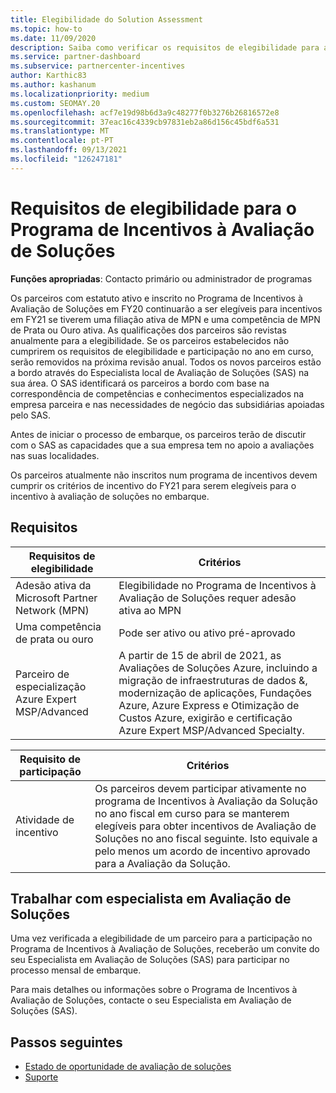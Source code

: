 ```yaml
---
title: Elegibilidade do Solution Assessment
ms.topic: how-to
ms.date: 11/09/2020
description: Saiba como verificar os requisitos de elegibilidade para a participação no Programa de Incentivos à Avaliação de Soluções.
ms.service: partner-dashboard
ms.subservice: partnercenter-incentives
author: Karthic83
ms.author: kashanum
ms.localizationpriority: medium
ms.custom: SEOMAY.20
ms.openlocfilehash: acf7e19d98b6d3a9c48277f0b3276b26816572e8
ms.sourcegitcommit: 37eac16c4339cb97831eb2a86d156c45bdf6a531
ms.translationtype: MT
ms.contentlocale: pt-PT
ms.lasthandoff: 09/13/2021
ms.locfileid: "126247181"
---
```

# <a name="eligibility-requirements-for-the-solution-assessment-incentives-program"></a>Requisitos de elegibilidade para o Programa de Incentivos à Avaliação de Soluções

**Funções apropriadas**: Contacto primário ou administrador de programas

Os parceiros com estatuto ativo e inscrito no Programa de Incentivos à Avaliação de Soluções em FY20 continuarão a ser elegíveis para incentivos em FY21 se tiverem uma filiação ativa de MPN e uma competência de MPN de Prata ou Ouro ativa. As qualificações dos parceiros são revistas anualmente para a elegibilidade. Se os parceiros estabelecidos não cumprirem os requisitos de elegibilidade e participação no ano em curso, serão removidos na próxima revisão anual. Todos os novos parceiros estão a bordo através do Especialista local de Avaliação de Soluções (SAS) na sua área. O SAS identificará os parceiros a bordo com base na correspondência de competências e conhecimentos especializados na empresa parceira e nas necessidades de negócio das subsidiárias apoiadas pelo SAS.

Antes de iniciar o processo de embarque, os parceiros terão de discutir com o SAS as capacidades que a sua empresa tem no apoio a avaliações nas suas localidades.

Os parceiros atualmente não inscritos num programa de incentivos devem cumprir os critérios de incentivo do FY21 para serem elegíveis para o incentivo à avaliação de soluções no embarque.

## <a name="requirements"></a>Requisitos

|**Requisitos de elegibilidade**|**Critérios**|
|-----------------------|------------------|
|Adesão ativa da Microsoft Partner Network (MPN)|Elegibilidade no Programa de Incentivos à Avaliação de Soluções requer adesão ativa ao MPN|
|Uma competência de prata ou ouro|Pode ser ativo ou ativo pré-aprovado|
|Parceiro de especialização Azure Expert MSP/Advanced|A partir de 15 de abril de 2021, as Avaliações de Soluções Azure, incluindo a migração de infraestruturas de dados &, modernização de aplicações, Fundações Azure, Azure Express e Otimização de Custos Azure, exigirão e certificação Azure Expert MSP/Advanced Specialty.|

|**Requisito de participação**|**Critérios**|
|-------------------------|-------------------------------------|
|Atividade de incentivo|Os parceiros devem participar ativamente no programa de Incentivos à Avaliação da Solução no ano fiscal em curso para se manterem elegíveis para obter incentivos de Avaliação de Soluções no ano fiscal seguinte. Isto equivale a pelo menos um acordo de incentivo aprovado para a Avaliação da Solução.|

## <a name="work-with-solution-assessment-specialist"></a>Trabalhar com especialista em Avaliação de Soluções

Uma vez verificada a elegibilidade de um parceiro para a participação no Programa de Incentivos à Avaliação de Soluções, receberão um convite do seu Especialista em Avaliação de Soluções (SAS) para participar no processo mensal de embarque.

Para mais detalhes ou informações sobre o Programa de Incentivos à Avaliação de Soluções, contacte o seu Especialista em Avaliação de Soluções (SAS).

## <a name="next-steps"></a>Passos seguintes

- [Estado de oportunidade de avaliação de soluções](chip-solution-assessment.md)
- [Suporte](report-problems-with-partner-center.md)









